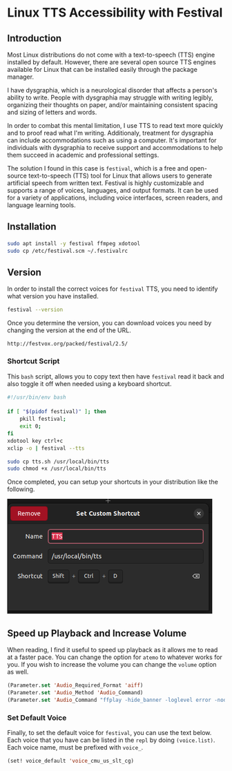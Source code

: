 # Linux TTS Accessibility with Festival

## Introduction

Most Linux distributions do not come with a text-to-speech (TTS) engine installed by default. However, there are several open source TTS engines available for Linux that can be installed easily through the package manager.

I have dysgraphia, which is a neurological disorder that affects a person's ability to write. People with dysgraphia may struggle with writing legibly, organizing their thoughts on paper, and/or maintaining consistent spacing and sizing of letters and words.

In order to combat this mental limitation, I use TTS to read text more quickly and to proof read what I'm writing. Additionaly, treatment for dysgraphia can include accommodations such as using a computer. It's important for individuals with dysgraphia to receive support and accommodations to help them succeed in academic and professional settings.

The solution I found in this case is `festival`, which is a free and open-source text-to-speech (TTS) tool for Linux that allows users to generate artificial speech from written text. Festival is highly customizable and supports a range of voices, languages, and output formats. It can be used for a variety of applications, including voice interfaces, screen readers, and language learning tools.

## Installation

```bash
sudo apt install -y festival ffmpeg xdotool
sudo cp /etc/festival.scm ~/.festivalrc
```

## Version

In order to install the correct voices for `festival` TTS, you need to identify what version you have installed.

```bash
festival --version
```

Once you determine the version, you can download voices you need by changing the version at the end of the URL.

```text
http://festvox.org/packed/festival/2.5/
```

### Shortcut Script

This `bash` script, allows you to copy text then have `festival` read it back and also toggle it off when needed using a keyboard shortcut.

```bash
#!/usr/bin/env bash

if [ "$(pidof festival)" ]; then
	pkill festival;
	exit 0;
fi
xdotool key ctrl+c
xclip -o | festival --tts
```

```bash
sudo cp tts.sh /usr/local/bin/tts
sudo chmod +x /usr/local/bin/tts
```

Once completed, you can setup your shortcuts in your distribution like the following.

![shortcut](images/97a30b5bad97368f3b836f0dbec846df15706b662e1d8a0ad80549b457e1fdc3.png)

## Speed up Playback and Increase Volume

When reading, I find it useful to speed up playback as it allows me to read at a faster pace. You can change the option for `atemo` to whatever works for you. If you wish to increase the volume you can change the `volume` option as well.

```lisp
(Parameter.set 'Audio_Required_Format 'aiff)
(Parameter.set 'Audio_Method 'Audio_Command)
(Parameter.set 'Audio_Command "ffplay -hide_banner -loglevel error -nodisp -autoexit -volume 100 -af 'atempo=1.8,volume=3' $FILE")
```

### Set Default Voice

Finally, to set the default voice for `festival`, you can use the text below. Each voice that you have can be listed in the `repl` by doing `(voice.list)`. Each voice name, must be prefixed with `voice_`.

```lisp
(set! voice_default 'voice_cmu_us_slt_cg)
```
